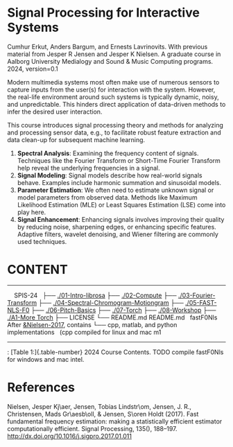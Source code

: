 # Signal Processing for Interactive Systems
Cumhur Erkut, Anders Bargum, and Ernests Lavrinovits. 
With previous material from Jesper R Jensen and Jesper K Nielsen.
A graduate course in Aalborg University Medialogy and Sound & Music Computing programs.
2024, version=0.1

Modern multimedia systems most often make use of numerous sensors to capture inputs from the user(s) for interaction with the system. However, the real-life environment around such systems is typically dynamic, noisy, and unpredictable. This hinders direct application of data-driven methods to infer the desired user interaction. 

This course introduces signal processing theory and methods for analyzing and processing sensor data, e.g., to facilitate robust feature extraction and data clean-up for subsequent machine learning. 


1. **Spectral Analysis**: Examining the frequency content of signals. 
   Techniques like the Fourier Transform or Short-Time Fourier Transform help reveal the underlying frequencies in a signal.
2. **Signal Modeling**: Signal models describe how real-world signals behave. 
   Examples include harmonic summation and  sinusoidal models.
3. **Parameter Estimation**: We often need to estimate unknown signal or model parameters from observed data. Methods like Maximum Likelihood Estimation (MLE) or Least Squares Estimation (LSE) come into play here.
4. **Signal Enhancement**: Enhancing signals involves improving their quality by reducing noise, sharpening edges, or enhancing specific features. Adaptive filters, wavelet denoising, and Wiener filtering are commonly used techniques.

# CONTENT

  ----------- ----------------------------------------------------------------------------
               
  SPIS-24      
  ├──         [./01-Intro-librosa](./01-Intro-librosa)
  ├──         [./02-Compute](./02-Compute)
  ├──         [./03-Fourier-Transform](./03-Fourier-Transform)
  ├──         [./04-Spectral-Chromogram-Motiongram](./04-Spectral-Chromogram-Motiongram)
  ├──         [./05-FAST-NLS-F0](./05-FAST-NLS-F0)
  ├──         [./06-Pitch-Basics](./06-Pitch-Basics)
  ├──         [./07-Torch](./07-Torch)
  ├──         [./08-Workshop](./08-Workshop)
  ├──         [./A1-More Torch](./A1-More%20Torch)
  ├──         LICENSE
  └──         README.md
  README.md    
  fastF0Nls   After [&Nielsen-2017](&Nielsen-2017), contains
  └──         cpp, matlab, and python implementations
              (cpp compiled for linux and mac m1
  ----------- ----------------------------------------------------------------------------
  : [Table 1:]{.table-number} 2024 Course Contents. 
  TODO compile fastF0Nls for windows and mac intel. 

# References

Nielsen, Jesper Kj\aer, Jensen, Tobias Lindstr\om, Jensen, J. R., Christensen, Mads Gr\aesb\oll, & Jensen, S\oren Holdt (2017). Fast fundamental frequency estimation: making a statistically efficient estimator computationally efficient. Signal Processing, 135(), 188–197. http://dx.doi.org/10.1016/j.sigpro.2017.01.011
